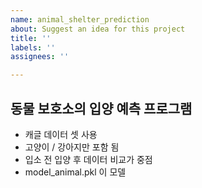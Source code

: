 ```yaml
---
name: animal_shelter_prediction
about: Suggest an idea for this project
title: ''
labels: ''
assignees: ''

---
```


## 동물 보호소의 입양 예측 프로그램 ##
- 캐글 데이터 셋 사용
- 고양이 / 강아지만 포함 됨
- 입소 전 입양 후 데이터 비교가 중점
- model_animal.pkl 이 모델
